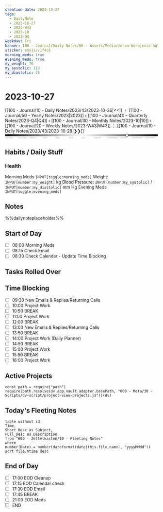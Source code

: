 ```yaml
---
creation date: 2023-10-27
tags:
  - DailyNote
  - 2023-10-27
  - 2023-W43
  - 2023-10
  - 2023-Q4
weekday: Fri
banner: 100 - Journal/Daily Notes/00 - Assets/Media/zoran-borojevic-6qThS1x6P6A-unsplash.jpg
sticker: emoji//1f4c6
morning_meds: true
evening_meds: true
my_weight: 70
my_systolic: 113
my_diastolic: 76
---
```


# 2023-10-27

[[100 - Journal/10 - Daily Notes/2023/43/2023-10-26|<<]] ⋮ [[100 - Journal/50 - Yearly Notes/2023|2023]] › [[100 - Journal/40 - Quarterly Notes/2023-Q4|Q4]] › [[100 - Journal/30 - Monthly Notes/2023-10|10]] › [[100 - Journal/20 - Weekly Notes/2023-W43|W43]] ⋮ [[100 - Journal/10 - Daily Notes/2023/43/2023-10-28|❯❯]]
<svg viewBox="0 0 3760 150"> <title>Timeline 2022</title> <defs> <linearGradient id="Gradient3" x1="0" x2="1" y1="0" y2="0"> <stop offset="0%" stop-color="black"/> <stop offset="50%" stop-color="white"/> <stop offset="100%" stop-color="black"/> </linearGradient> </defs> <g class="bars"> <rect fill="url(#Gradient3)" x="0" y="20" width="3760" height="45"></rect> </g> <g class="labels" style="font-size:50px;" text-anchor="middle"> <text fill="#AAAAAA" x="0" y="120" text-anchor="start">January</text> <text fill="#AAAAAA" x="320" y="120" text-anchor="start">February</text> <text fill="#AAAAAA" x="610" y="120" text-anchor="start">March</text> <text fill="#AAAAAA" x="930" y="120" text-anchor="start">April</text> <text fill="#AAAAAA" x="1240" y="120" text-anchor="start">May</text> <text fill="#AAAAAA" x="1560" y="120" text-anchor="start">June</text> <text fill="#AAAAAA" x="1870" y="120" text-anchor="start">July</text> <text fill="#AAAAAA" x="2190" y="120" text-anchor="start">August</text> <text fill="#AAAAAA" x="2510" y="120" text-anchor="start">September</text> <text fill="#AAAAAA" x="2820" y="120" text-anchor="start">October</text> <text fill="#AAAAAA" x="3140" y="120" text-anchor="start">November</text> <text fill="#AAAAAA" x="3450" y="120" text-anchor="start">December</text> </g> <g> <circle cx="3000" cy="44" r="30" stroke="black" stroke-width="7" fill="white" /> </g> </svg>

## Habits / Daily Stuff

### Health

Morning Meds `INPUT[toggle:morning_meds]`
Weight: `INPUT[number:my_weight]` kg
Blood Pressure: `INPUT[number:my_systolic]` / `INPUT[number:my_diastolic]` mm Hg
Evening Meds `INPUT[toggle:evening_meds]`

## Notes

%%dailynoteplaceholder%%

## Start of Day

- [ ] 08:00 Morning Meds
- [ ] 08:15 Check Email
- [ ] 08:30 Check Calendar - Update Time Blocking

## Tasks Rolled Over

## Time Blocking

- [ ] 09:30 New Emails & Replies/Returning Calls
- [ ] 10:00 Project Work
- [ ] 10:50 BREAK
- [ ] 11:00 Project Work
- [ ] 12:00 BREAK
- [ ] 13:00 New Emails & Replies/Returning Calls
- [ ] 13:50 BREAK
- [ ] 14:00 Project Work (Daily Planner)
- [ ] 14:50 BREAK
- [ ] 15:00 Project Work
- [ ] 15:50 BREAK
- [ ] 16:00 Project Work

## Active Projects

```dataviewjs
const path = require("path")
require(path.resolve(dv.app.vault.adapter.basePath, "000 - Meta/30 - Scripts/dv-script/project-view-projects.js"))(dv)
```

## Today's Fleeting Notes

```dataview
table without id
Time,
Short_Desc as Subject,
Full_Desc as Description
from "600 - Zettelkasten/10 - Fleeting Notes"
where
number(Date) = number(dateformat(date(this.file.name), "yyyyMMdd"))
sort file.mtime desc

```

## End of Day

- [ ] 17:00 EOD Cleanup
- [ ] 17:15 EOD Calendar check
- [ ] 17:30 EOD Email
- [ ] 17:45 BREAK
- [ ] 21:00 EOD Meds
- [ ] END
